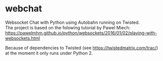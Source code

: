 # webchat
Websocket Chat with Python using Autobahn running on Twisted.  
The project is based on the folowing tutorial by Pawel Miech:  
https://pawelmhm.github.io/python/websockets/2016/01/02/playing-with-websockets.html

Because of dependencies to Twisted (see https://twistedmatrix.com/trac/) at the moment it only runs under Python 2.